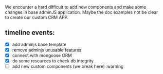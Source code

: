 We encounter a hard difficult to add new components and make some changes in base adminJS application. Maybe the doc examples not be clear to create our custom CRM APP.

## timeline events:

- [x] add adminjs base template
- [x] remove adminjs unusable features
- [x] connect with mongoose ORM
- [x] do some resources to check db integrity
- [ ] add new custom components (we break here) :warning